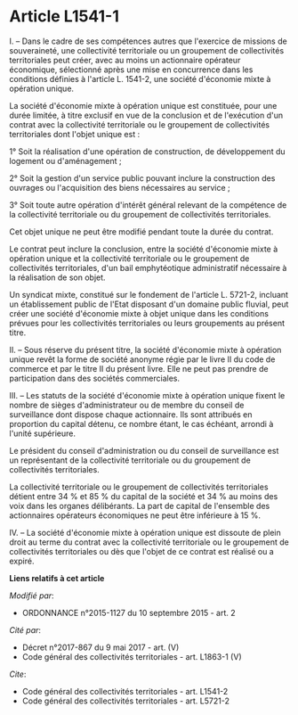 # Article L1541-1

I. – Dans le cadre de ses compétences autres que l'exercice de missions de souveraineté, une collectivité territoriale ou un
groupement de collectivités territoriales peut créer, avec au moins un actionnaire opérateur économique, sélectionné après
une mise en concurrence dans les conditions définies à l'article L. 1541-2, une société d'économie mixte à opération unique.

La société d'économie mixte à opération unique est constituée, pour une durée limitée, à titre exclusif en vue de la
conclusion et de l'exécution d'un contrat avec la collectivité territoriale ou le groupement de collectivités territoriales
dont l'objet unique est :

1° Soit la réalisation d'une opération de construction, de développement du logement ou d'aménagement ;

2° Soit la gestion d'un service public pouvant inclure la construction des ouvrages ou l'acquisition des biens nécessaires au
service ;

3° Soit toute autre opération d'intérêt général relevant de la compétence de la collectivité territoriale ou du groupement de
collectivités territoriales.

Cet objet unique ne peut être modifié pendant toute la durée du contrat.

Le contrat peut inclure la conclusion, entre la société d'économie mixte à opération unique et la collectivité territoriale
ou le groupement de collectivités territoriales, d'un bail emphytéotique administratif nécessaire à la réalisation de son
objet.

Un syndicat mixte, constitué sur le fondement de l'article L. 5721-2, incluant un établissement public de l'Etat disposant
d'un domaine public fluvial, peut créer une société d'économie mixte à objet unique dans les conditions prévues pour les
collectivités territoriales ou leurs groupements au présent titre.

II. – Sous réserve du présent titre, la société d'économie mixte à opération unique revêt la forme de société anonyme régie
par le livre II du code de commerce et par le titre II du présent livre. Elle ne peut pas prendre de participation dans des
sociétés commerciales.

III. – Les statuts de la société d'économie mixte à opération unique fixent le nombre de sièges d'administrateur ou de membre
du conseil de surveillance dont dispose chaque actionnaire. Ils sont attribués en proportion du capital détenu, ce nombre
étant, le cas échéant, arrondi à l'unité supérieure.

Le président du conseil d'administration ou du conseil de surveillance est un représentant de la collectivité territoriale ou
du groupement de collectivités territoriales.

La collectivité territoriale ou le groupement de collectivités territoriales détient entre 34 % et 85 % du capital de la
société et 34 % au moins des voix dans les organes délibérants. La part de capital de l'ensemble des actionnaires opérateurs
économiques ne peut être inférieure à 15 %.

IV. – La société d'économie mixte à opération unique est dissoute de plein droit au terme du contrat avec la collectivité
territoriale ou le groupement de collectivités territoriales ou dès que l'objet de ce contrat est réalisé ou a expiré.

**Liens relatifs à cet article**

_Modifié par_:

  - ORDONNANCE n°2015-1127 du 10 septembre 2015 - art. 2

_Cité par_:

  - Décret n°2017-867 du 9 mai 2017 - art. (V)
  - Code général des collectivités territoriales - art. L1863-1 (V)

_Cite_:

  - Code général des collectivités territoriales - art. L1541-2
  - Code général des collectivités territoriales - art. L5721-2
